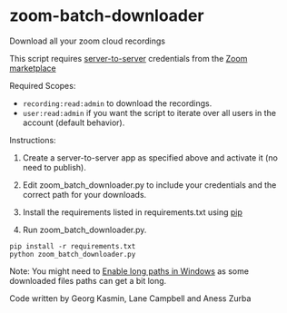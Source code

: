 # zoom-batch-downloader

Download all your zoom cloud recordings

This script requires [server-to-server](https://developers.zoom.us/docs/internal-apps/) credentials from the [Zoom marketplace](https://marketplace.zoom.us/user/build)

Required Scopes:
- `recording:read:admin` to download the recordings.
- `user:read:admin` if you want the script to iterate over all users in the account (default behavior).
  
Instructions:

1. Create a server-to-server app as specified above and activate it (no need to publish).

1. Edit zoom_batch_downloader.py to include your credentials and the correct path for your downloads.

1. Install the requirements listed in requirements.txt using [pip](https://pip.pypa.io/en/stable/reference/requirement-specifiers/)

1. Run zoom_batch_downloader.py.

```
pip install -r requirements.txt
python zoom_batch_downloader.py
```

Note: You might need to [Enable long paths in Windows](https://learn.microsoft.com/en-us/windows/win32/fileio/maximum-file-path-limitation?tabs=registry#enable-long-paths-in-windows-10-version-1607-and-later) as some downloaded files paths can get a bit long.

Code written by Georg Kasmin, Lane Campbell and Aness Zurba
